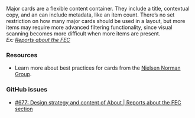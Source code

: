 Major cards are a flexible content container. They include a title, contextual copy, and an can include metadata, like an item count. There’s no set restriction on how many major cards should be used in a layout, but more items may require more advanced filtering functionality, since visual scanning becomes more difficult when more items are present.</br>
_Ex: [Reports about the FEC](https://www.fec.gov/about/reports-about-fec/)_

### Resources
- Learn more about best practices for cards from the [Nielsen Norman Group](https://www.nngroup.com/articles/cards-component/).

### GitHub issues
- [#677: Design strategy and content of About | Reports about the FEC section](https://github.com/fecgov/fec-cms/issues/677)

